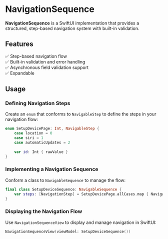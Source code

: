 # NavigationSequence  

**NavigationSequence** is a SwiftUI implementation that provides a structured, step-based navigation system with built-in validation.

## Features  
✅ Step-based navigation flow  
✅ Built-in validation and error handling  
✅ Asynchronous field validation support   
✅ Expandable

## Usage  
### Defining Navigation Steps  
Create an `enum` that conforms to `NavigableStep` to define the steps in your navigation flow:  

```swift
enum SetupDevicePage: Int, NavigableStep {
    case location = 0
    case siri = 1
    case automaticUpdates = 2
    
    var id: Int { rawValue }
}
```

### Implementing a Navigation Sequence  
Conform a class to `NavigableSequence` to manage the flow:  

```swift
final class SetupDeviceSequence: NavigableSequence {
    var steps: [NavigationStep] = SetupDevicePage.allCases.map { NavigationStep($0) }
}
```

### Displaying the Navigation Flow  
Use `NavigationSequenceView` to display and manage navigation in SwiftUI:  

```swift
NavigationSequenceView(viewModel: SetupDeviceSequence())
```
